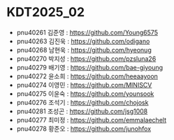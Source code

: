 # KDT2025_02
+ pnu40261	김준영 : https://github.com/Young6575
+ pnu40263	김진욱 : https://github.com/odigano 
+ pnu40268	남현욱 : https://github.com/hyeonug 
+ pnu40270	박지성 : https://github.com/pzsluna26
+ pnu40279	배기영 : https://github.com/bae-giyoung
+ pnu40272	윤소희 : https://github.com/heeaayoon 
+ pnu40274	이영민 : https://github.com/MINISCV
+ pnu40275	이윤숙 : https://github.com/younsook 
+ pnu40276	조석기 : https://github.com/chojosk
+ pnu40281	조성곤 : https://github.com/jsg1008
+ pnu40277	최미정 : https://github.com/emmalaechelt
+ pnu40278	황준오 : https://github.com/junohfox
 